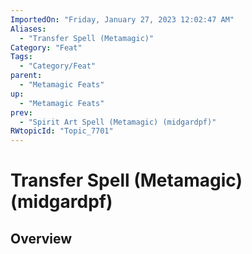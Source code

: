 ```yaml
---
ImportedOn: "Friday, January 27, 2023 12:02:47 AM"
Aliases:
  - "Transfer Spell (Metamagic)"
Category: "Feat"
Tags:
  - "Category/Feat"
parent:
  - "Metamagic Feats"
up:
  - "Metamagic Feats"
prev:
  - "Spirit Art Spell (Metamagic) (midgardpf)"
RWtopicId: "Topic_7701"
---
```

# Transfer Spell (Metamagic) (midgardpf)
## Overview
